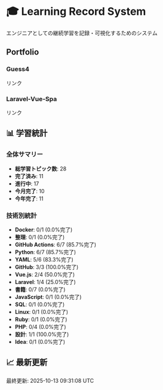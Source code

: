 # 🎓 Learning Record System
エンジニアとしての継続学習を記録・可視化するためのシステム

## Portfolio
### Guess4
リンク
### Laravel-Vue-Spa
リンク
## 📊 学習統計

### 全体サマリー
- **総学習トピック数**: 28
- **完了済み**: 11
- **進行中**: 17
- **今月完了**: 10
- **今年完了**: 11

### 技術別統計
- **Docker**: 0/1 (0.0%完了)
- **整理**: 0/1 (0.0%完了)
- **GitHub Actions**: 6/7 (85.7%完了)
- **Python**: 6/7 (85.7%完了)
- **YAML**: 5/6 (83.3%完了)
- **GitHub**: 3/3 (100.0%完了)
- **Vue.js**: 2/4 (50.0%完了)
- **Laravel**: 1/4 (25.0%完了)
- **書籍**: 0/7 (0.0%完了)
- **JavaScript**: 0/1 (0.0%完了)
- **SQL**: 0/1 (0.0%完了)
- **Linux**: 0/1 (0.0%完了)
- **Ruby**: 0/1 (0.0%完了)
- **PHP**: 0/4 (0.0%完了)
- **設計**: 1/1 (100.0%完了)
- **Idea**: 0/1 (0.0%完了)
## 📈 最新更新

最終更新: 2025-10-13 09:31:08 UTC